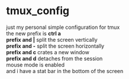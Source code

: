 # tmux_config
just my personal simple configuration for tmux  
the new prefix is **ctrl a**  
**prefix and |** split the screen vertically  
**prefix and -** split the screen horizontally  
**prefix and c** crates a new window  
**prefix and d** detaches from the session  
mouse mode is enabled  
and i have a stat bar in the bottom of the screen  
